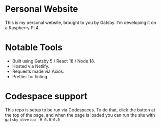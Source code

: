 # Personal Website

This is my personal website, brought to you by Gatsby. I'm developing it on a Raspberry Pi 4.

# Notable Tools

* Built using Gatsby 5 / React 18 / Node 18.
* Hosted via Netlify.
* Requests made via Axios. 
* Prettier for linting. 

# Codespace support

This repo is setup to be run via Codespaces. To do that, click the button at the top of the page, and when the page is loaded you can run the site with `gatsby develop -H 0.0.0.0`
